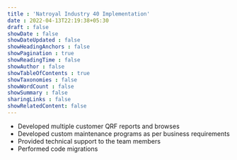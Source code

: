 ```yaml
---
title : 'Natroyal Industry 40 Implementation'
date : 2022-04-13T22:19:38+05:30
draft : false
showDate : false
showDateUpdated : false
showHeadingAnchors : false
showPagination : true
showReadingTime : false
showAuthor : false
showTableOfContents : true
showTaxonomies : false 
showWordCount : false
showSummary : false
sharingLinks : false
showRelatedContent: false
---
```

- Developed multiple customer QRF reports and browses
- Developed custom maintenance programs as per business requirements
- Provided technical support to the team members
- Performed code migrations
